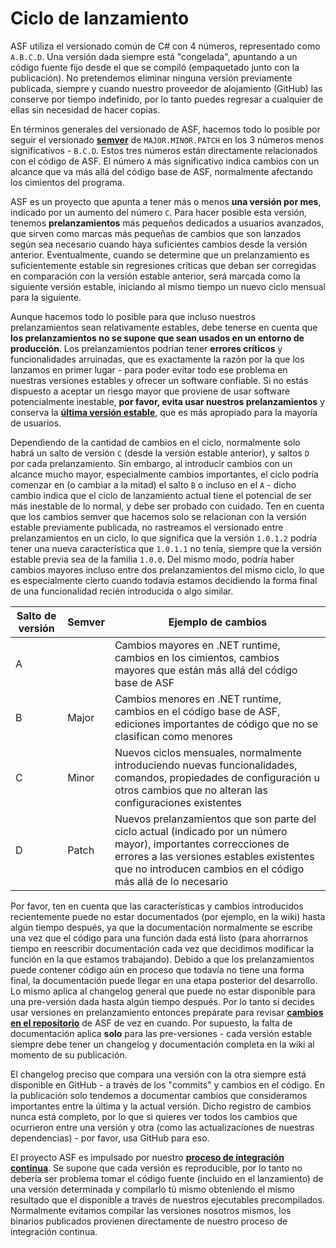 # Ciclo de lanzamiento

ASF utiliza el versionado común de C# con 4 números, representado como `A.B.C.D`. Una versión dada siempre está "congelada", apuntando a un código fuente fijo desde el que se compiló (empaquetado junto con la publicación). No pretendemos eliminar ninguna versión previamente publicada, siempre y cuando nuestro proveedor de alojamiento (GitHub) las conserve por tiempo indefinido, por lo tanto puedes regresar a cualquier de ellas sin necesidad de hacer copias.

En términos generales del versionado de ASF, hacemos todo lo posible por seguir el versionado **[semver](https://semver.org)** de `MAJOR.MINOR.PATCH` en los 3 números menos significativos - `B.C.D`. Estos tres números están directamente relacionados con el código de ASF. El número `A` más significativo indica cambios con un alcance que va más allá del código base de ASF, normalmente afectando los cimientos del programa.

ASF es un proyecto que apunta a tener más o menos **una versión por mes**, indicado por un aumento del número `C`. Para hacer posible esta versión, tenemos **prelanzamientos** más pequeños dedicados a usuarios avanzados, que sirven como marcas más pequeñas de cambios que son lanzados según sea necesario cuando haya suficientes cambios desde la versión anterior. Eventualmente, cuando se determine que un prelanzamiento es suficientemente estable sin regresiones críticas que deban ser corregidas en comparación con la versión estable anterior, será marcada como la siguiente versión estable, iniciando al mismo tiempo un nuevo ciclo mensual para la siguiente.

Aunque hacemos todo lo posible para que incluso nuestros prelanzamientos sean relativamente estables, debe tenerse en cuenta que **los prelanzamientos no se supone que sean usados en un entorno de producción**. Los prelanzamientos podrían tener **errores críticos** y funcionalidades arruinadas, que es exactamente la razón por la que los lanzamos en primer lugar - para poder evitar todo ese problema en nuestras versiones estables y ofrecer un software confiable. Si no estás dispuesto a aceptar un riesgo mayor que proviene de usar software potencialmente inestable, **por favor, evita usar nuestros prelanzamientos** y conserva la **[última versión estable](https://github.com/JustArchiNET/ArchiSteamFarm/releases/latest)**, que es más apropiado para la mayoría de usuarios.

Dependiendo de la cantidad de cambios en el ciclo, normalmente solo habrá un salto de versión `C` (desde la versión estable anterior), y saltos `D` por cada prelanzamiento. Sin embargo, al introducir cambios con un alcance mucho mayor, especialmente cambios importantes, el ciclo podría comenzar en (o cambiar a la mitad) el salto `B` o incluso en el `A` - dicho cambio indica que el ciclo de lanzamiento actual tiene el potencial de ser más inestable de lo normal, y debe ser probado con cuidado. Ten en cuenta que los cambios semver que hacemos solo se relacionan con la versión estable previamente publicada, no rastreamos el versionado entre prelanzamientos en un ciclo, lo que significa que la versión `1.0.1.2` podría tener una nueva característica que `1.0.1.1` no tenía, siempre que la versión estable previa sea de la familia `1.0.0`. Del mismo modo, podría haber cambios mayores incluso entre dos prelanzamientos del mismo ciclo, lo que es especialmente cierto cuando todavía estamos decidiendo la forma final de una funcionalidad recién introducida o algo similar.

| Salto de versión | Semver | Ejemplo de cambios                                                                                                                                                                                                            |
| ---------------- | ------ | ----------------------------------------------------------------------------------------------------------------------------------------------------------------------------------------------------------------------------- |
| A                |        | Cambios mayores en .NET runtime, cambios en los cimientos, cambios mayores que están más allá del código base de ASF                                                                                                          |
| B                | Major  | Cambios menores en .NET runtime, cambios en el código base de ASF, ediciones importantes de código que no se clasifican como menores                                                                                          |
| C                | Minor  | Nuevos ciclos mensuales, normalmente introduciendo nuevas funcionalidades, comandos, propiedades de configuración u otros cambios que no alteran las configuraciones existentes                                               |
| D                | Patch  | Nuevos prelanzamientos que son parte del ciclo actual (indicado por un número mayor), importantes correcciones de errores a las versiones estables existentes que no introducen cambios en el código más allá de lo necesario |

Por favor, ten en cuenta que las características y cambios introducidos recientemente puede no estar documentados (por ejemplo, en la wiki) hasta algún tiempo después, ya que la documentación normalmente se escribe una vez que el código para una función dada está listo (para ahorrarnos tiempo en reescribir documentación cada vez que decidimos modificar la función en la que estamos trabajando). Debido a que los prelanzamientos puede contener código aún en proceso que todavía no tiene una forma final, la documentación puede llegar en una etapa posterior del desarrollo. Lo mismo aplica al changelog general que puede no estar disponible para una pre-versión dada hasta algún tiempo después. Por lo tanto si decides usar versiones en prelanzamiento entonces prepárate para revisar **[cambios en el repositorio](https://github.com/JustArchiNET/ArchiSteamFarm/commits/main)** de ASF de vez en cuando. Por supuesto, la falta de documentación aplica **solo** para las pre-versiones - cada versión estable siempre debe tener un changelog y documentación completa en la wiki al momento de su publicación.

El changelog preciso que compara una versión con la otra siempre está disponible en GitHub - a través de los "commits" y cambios en el código. En la publicación solo tendemos a documentar cambios que consideramos importantes entre la última y la actual versión. Dicho registro de cambios nunca está completo, por lo que si quieres ver todos los cambios que ocurrieron entre una versión y otra (como las actualizaciones de nuestras dependencias) - por favor, usa GitHub para eso.

El proyecto ASF es impulsado por nuestro **[proceso de integración continua](https://github.com/JustArchiNET/ArchiSteamFarm/actions)**. Se supone que cada versión es reproducible, por lo tanto no debería ser problema tomar el código fuente (incluido en el lanzamiento) de una versión determinada y compilarlo tú mismo obteniendo el mismo resultado que el disponible a través de nuestros ejecutables precompilados. Normalmente evitamos compilar las versiones nosotros mismos, los binarios publicados provienen directamente de nuestro proceso de integración continua.